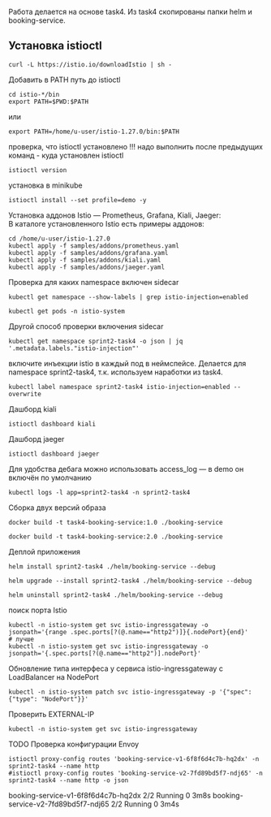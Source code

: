 Работа делается на основе task4. Из task4 скопированы папки helm и booking-service.

## Установка istioctl
```shell
curl -L https://istio.io/downloadIstio | sh -
```

Добавить в PATH путь до istioctl
```shell
cd istio-*/bin
export PATH=$PWD:$PATH
```
или
```shell
export PATH=/home/u-user/istio-1.27.0/bin:$PATH
```


проверка, что istioctl установлено
!!! надо выполнить после предыдущих команд - куда установлен istioctl
```shell
istioctl version
```
установка в minikube
```shell
istioctl install --set profile=demo -y
```

Установка аддонов Istio — Prometheus, Grafana, Kiali, Jaeger:  
В каталоге установленного Istio есть примеры аддонов:
```shell
cd /home/u-user/istio-1.27.0
kubectl apply -f samples/addons/prometheus.yaml
kubectl apply -f samples/addons/grafana.yaml
kubectl apply -f samples/addons/kiali.yaml
kubectl apply -f samples/addons/jaeger.yaml
```

Проверка для каких namespace включен sidecar
```shell
kubectl get namespace --show-labels | grep istio-injection=enabled
```
```shell
kubectl get pods -n istio-system
```
Другой способ проверки включения sidecar
```shell
kubectl get namespace sprint2-task4 -o json | jq '.metadata.labels."istio-injection"'
```

включите инъекции istio в каждый под в неймспейсе. Делается для namespace sprint2-task4, т.к. используем наработки из task4.
```shell
kubectl label namespace sprint2-task4 istio-injection=enabled --overwrite
```
Дашборд kiali
```shell
istioctl dashboard kiali
```
Дашборд jaeger
```shell
istioctl dashboard jaeger
```

Для удобства дебага можно использовать access_log — в demo он включён по умолчанию
```shell
kubectl logs -l app=sprint2-task4 -n sprint2-task4
```

Сборка двух версий образа
```shell
docker build -t task4-booking-service:1.0 ./booking-service
```
```shell
docker build -t task4-booking-service:2.0 ./booking-service
```

Деплой приложения
```shell
helm install sprint2-task4 ./helm/booking-service --debug
```

```shell
helm upgrade --install sprint2-task4 ./helm/booking-service --debug
```

```shell
helm uninstall sprint2-task4 ./helm/booking-service --debug
```


поиск порта Istio
```shell
kubectl -n istio-system get svc istio-ingressgateway -o jsonpath='{range .spec.ports[?(@.name=="http2")]}{.nodePort}{end}'
# лучше
kubectl -n istio-system get svc istio-ingressgateway -o jsonpath='{.spec.ports[?(@.name=="http2")].nodePort}'
```

Обновление типа интерфеса у сервиса istio-ingressgateway c LoadBalancer на NodePort
```shell
kubectl -n istio-system patch svc istio-ingressgateway -p '{"spec": {"type": "NodePort"}}'
```
Проверить EXTERNAL-IP
```shell
kubectl -n istio-system get svc istio-ingressgateway
```

TODO Проверка конфигурации Envoy
```shell
istioctl proxy-config routes 'booking-service-v1-6f8f6d4c7b-hq2dx' -n sprint2-task4 --name http
#istioctl proxy-config routes 'booking-service-v2-7fd89bd5f7-ndj65' -n sprint2-task4 --name http -o json
```
booking-service-v1-6f8f6d4c7b-hq2dx   2/2     Running   0          3m8s
booking-service-v2-7fd89bd5f7-ndj65   2/2     Running   0          3m4s


